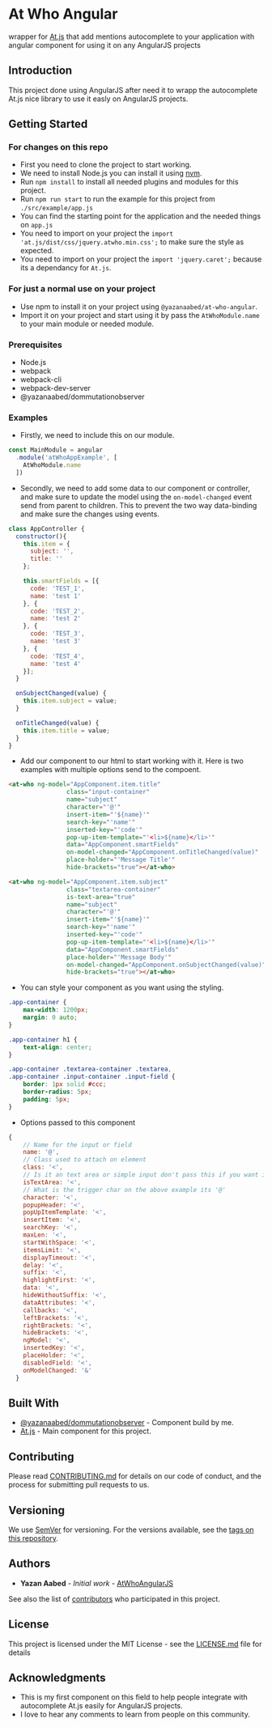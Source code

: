 # At Who Angular
wrapper for [At.js](http://ichord.github.io/At.js/) that add mentions autocomplete to your application with angular component for using it on any AngularJS projects

## Introduction
This project done using AngularJS after need it to wrapp the autocomplete At.js nice library to use it easly on AngularJS projects.

## Getting Started
### For changes on this repo
- First you need to clone the project to start working.
- We need to install Node.js you can install it using [nvm](https://github.com/creationix/nvm).
- Run `npm install` to install all needed plugins and modules for this project.
- Run `npm run start` to run the example for this project from `./src/example/app.js`
- You can find the starting point for the application and the needed things on `app.js`
- You need to import on your project the `import 'at.js/dist/css/jquery.atwho.min.css';` to make sure the style as expected.
- You need to import on your project the `import 'jquery.caret';` because its a dependancy for `At.js`.

### For just a normal use on your project
- Use npm to install it on your project using `@yazanaabed/at-who-angular`.
- Import it on your project and start using it by pass the `AtWhoModule.name` to your main module or needed module.

### Prerequisites
- Node.js
- webpack
- webpack-cli
- webpack-dev-server
- @yazanaabed/dommutationobserver

### Examples
* Firstly, we need to include this on our module.
```javascript
const MainModule = angular
  .module('atWhoAppExample', [
    AtWhoModule.name
  ])
```
* Secondly, we need to add some data to our component or controller, and make sure to update the model using the `on-model-changed` event send from parent to children. This to prevent the two way data-binding and make sure the changes using events.
```javascript
class AppController {
  constructor(){
    this.item = {
      subject: '',
      title: ''
    };

    this.smartFields = [{
      code: 'TEST_1',
      name: 'test 1'
    }, {
      code: 'TEST_2',
      name: 'test 2'
    }, {
      code: 'TEST_3',
      name: 'test 3'
    }, {
      code: 'TEST_4',
      name: 'test 4'
    }];
  }

  onSubjectChanged(value) {
    this.item.subject = value;
  }

  onTitleChanged(value) {
    this.item.title = value;
  }
}
```
* Add our component to our html to start working with it. Here is two examples with multiple options send to the compoent.
```html
<at-who ng-model="AppComponent.item.title"
                class="input-container"
                name="subject"
                character="'@'"
                insert-item="'${name}'"
                search-key="'name'"
                inserted-key="'code'"
                pop-up-item-template="'<li>${name}</li>'"
                data="AppComponent.smartFields"
                on-model-changed="AppComponent.onTitleChanged(value)"
                place-holder="'Message Title'"
                hide-brackets="true"></at-who>

<at-who ng-model="AppComponent.item.subject"
                class="textarea-container"
                is-text-area="true"
                name="subject"
                character="'@'"
                insert-item="'${name}'"
                search-key="'name'"
                inserted-key="'code'"
                pop-up-item-template="'<li>${name}</li>'"
                data="AppComponent.smartFields"
                place-holder="'Message Body'"
                on-model-changed="AppComponent.onSubjectChanged(value)"
                hide-brackets="true"></at-who>
```
* You can style your component as you want using the styling.
```css
.app-container {
    max-width: 1200px;
    margin: 0 auto;
}

.app-container h1 {
    text-align: center;
}

.app-container .textarea-container .textarea,
.app-container .input-container .input-field {
    border: 1px solid #ccc;
    border-radius: 5px;
    padding: 5px;
}

```
* Options passed to this component
```javascript
{
    // Name for the input or field
    name: '@',
    // Class used to attach on element
    class: '<',
    // Is it an text area or simple input don't pass this if you want input
    isTextArea: '<',
    // What is the trigger char on the above example its '@'
    character: '<',
    popupHeader: '<',
    popUpItemTemplate: '<',
    insertItem: '<',
    searchKey: '<',
    maxLen: '<',
    startWithSpace: '<',
    itemsLimit: '<',
    displayTimeout: '<',
    delay: '<',
    suffix: '<',
    highlightFirst: '<',
    data: '<',
    hideWithoutSuffix: '<',
    dataAttributes: '<',
    callbacks: '<',
    leftBrackets: '<',
    rightBrackets: '<',
    hideBrackets: '<',
    ngModel: '<',
    insertedKey: '<',
    placeHolder: '<',
    disabledField: '<',
    onModelChanged: '&'
  }
```

## Built With

* [@yazanaabed/dommutationobserver](https://www.npmjs.com/package/@yazanaabed/dommutationobserver) - Component build by me.
* [At.js](http://ichord.github.io/At.js/) - Main component for this project.

## Contributing

Please read [CONTRIBUTING.md](https://gist.github.com/PurpleBooth/b24679402957c63ec426) for details on our code of conduct, and the process for submitting pull requests to us.

## Versioning

We use [SemVer](http://semver.org/) for versioning. For the versions available, see the [tags on this repository](https://github.com/your/project/tags). 

## Authors

* **Yazan Aabed** - *Initial work* - [AtWhoAngularJS](https://github.com/YazanAabeed/at-who-angular)

See also the list of [contributors](https://github.com/YazanAabeed/at-who-angular/graphs/contributors) who participated in this project.

## License

This project is licensed under the MIT License - see the [LICENSE.md](LICENSE.md) file for details

## Acknowledgments

* This is my first component on this field to help people integrate with autocomplete At.js easily for AngularJS projects.
* I love to hear any comments to learn from people on this community.
